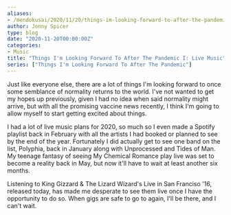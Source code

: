 ```yaml
---
aliases:
- /mendokusai/2020/11/20/things-im-looking-forward-to-after-the-pandemic-i-live-music
author: Jonny Spicer
type: blog
date: "2020-11-20T00:00:00Z"
categories:
- Music
title: "Things I'm Looking Forward To After The Pandemic I: Live Music"
series: ["Things I'm Looking Forward To After The Pandemic"]
---
```

Just like everyone else, there are a lot of things I'm looking forward to once some semblance of normality returns to the world. I've not wanted to get my hopes up previously, given
I had no idea when said normality might arrive, but with all the promising vaccine news recently, I think I'm going to allow myself to start getting excited about things.

I had a lot of live music plans for 2020, so much so I even made a Spotify playlist back in February with all the artists I had booked or planned to see by the end of the year.
Fortunately I did actually get to see one band on the list, Polyphia, back in January along with Unprocessed and Tides of Man. My teenage fantasy of seeing My Chemical Romance play
live was set to become a reality back in May, but now it'll have to wait at least another six months.

Listening to King Gizzard & The Lizard Wizard's Live in San Franciso '16, released today, has made me desperate to see them live once I have the opportunity to do so. When gigs are
safe to go to again, I'll be there, and I can't wait.
